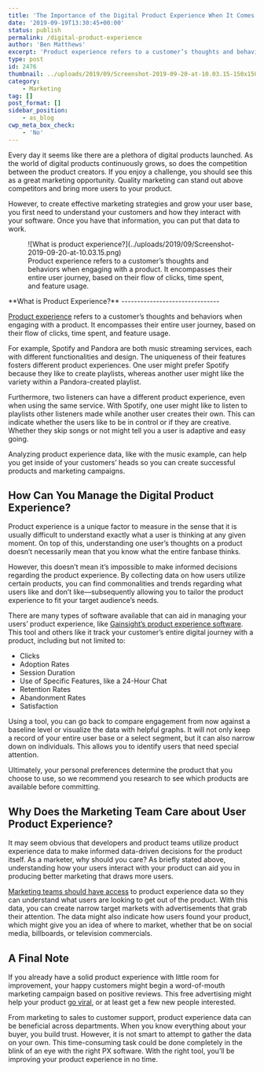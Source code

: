 ```yaml
---
title: 'The Importance of the Digital Product Experience When It Comes to Marketing'
date: '2019-09-19T13:30:45+00:00'
status: publish
permalink: /digital-product-experience
author: 'Ben Matthews'
excerpt: 'Product experience refers to a customer’s thoughts and behaviors when engaging with a product. It encompasses their entire user journey, based on their flow of clicks, time spent, and feature usage.'
type: post
id: 2476
thumbnail: ../uploads/2019/09/Screenshot-2019-09-20-at-10.03.15-150x150.png
category:
    - Marketing
tag: []
post_format: []
sidebar_position:
    - as_blog
cwp_meta_box_check:
    - 'No'
---
```

Every day it seems like there are a plethora of digital products launched. As the world of digital products continuously grows, so does the competition between the product creators. If you enjoy a challenge, you should see this as a great marketing opportunity. Quality marketing can stand out above competitors and bring more users to your product.

However, to create effective marketing strategies and grow your user base, you first need to understand your customers and how they interact with your software. Once you have that information, you can put that data to work.

<figure class="wp-block-image">![What is product experience?](../uploads/2019/09/Screenshot-2019-09-20-at-10.03.15.png)<figcaption>Product experience refers to a customer’s thoughts and behaviors when engaging with a product. It encompasses their entire user journey, based on their flow of clicks, time spent, and feature usage. </figcaption></figure>**What is Product Experience?**
-------------------------------

[Product experience](https://www.gainsight.com/guides/the-essential-guide-to-product-experience/) refers to a customer’s thoughts and behaviors when engaging with a product. It encompasses their entire user journey, based on their flow of clicks, time spent, and feature usage.

For example, Spotify and Pandora are both music streaming services, each with different functionalities and design. The uniqueness of their features fosters different product experiences. One user might prefer Spotify because they like to create playlists, whereas another user might like the variety within a Pandora-created playlist.

Furthermore, two listeners can have a different product experience, even when using the same service. With Spotify, one user might like to listen to playlists other listeners made while another user creates their own. This can indicate whether the users like to be in control or if they are creative. Whether they skip songs or not might tell you a user is adaptive and easy going.

Analyzing product experience data, like with the music example, can help you get inside of your customers’ heads so you can create successful products and marketing campaigns.

**How Can You Manage the Digital Product Experience?**
------------------------------------------------------

Product experience is a unique factor to measure in the sense that it is usually difficult to understand exactly what a user is thinking at any given moment. On top of this, understanding one user’s thoughts on a product doesn’t necessarily mean that you know what the entire fanbase thinks.

However, this doesn’t mean it’s impossible to make informed decisions regarding the product experience. By collecting data on how users utilize certain products, you can find commonalities and trends regarding what users like and don’t like—subsequently allowing you to tailor the product experience to fit your target audience’s needs.

There are many types of software available that can aid in managing your users’ product experience, like [Gainsight’s product experience software](https://www.gainsight.com/product-experience/). This tool and others like it track your customer’s entire digital journey with a product, including but not limited to:

- Clicks
- Adoption Rates
- Session Duration
- Use of Specific Features, like a 24-Hour Chat
- Retention Rates
- Abandonment Rates
- Satisfaction

Using a tool, you can go back to compare engagement from now against a baseline level or visualize the data with helpful graphs. It will not only keep a record of your entire user base or a select segment, but it can also narrow down on individuals. This allows you to identify users that need special attention.

Ultimately, your personal preferences determine the product that you choose to use, so we recommend you research to see which products are available before committing.

**Why Does the Marketing Team Care about User Product Experience?**
-------------------------------------------------------------------

It may seem obvious that developers and product teams utilize product experience data to make informed data-driven decisions for the product itself. As a marketer, why should you care? As briefly stated above, understanding how your users interact with your product can aid you in producing better marketing that draws more users.

[Marketing teams should have access](https://www.stirista.com/blogs/data-driven-marketing-case-studies) to product experience data so they can understand what users are looking to get out of the product. With this data, you can create narrow target markets with advertisements that grab their attention. The data might also indicate how users found your product, which might give you an idea of where to market, whether that be on social media, billboards, or television commercials.

**A Final Note**
----------------

If you already have a solid product experience with little room for improvement, your happy customers might begin a word-of-mouth marketing campaign based on positive reviews. This free advertising might help your product [go viral](https://www.nytimes.com/2005/02/18/business/media/interactive-viral-campaigns-ask-consumers-to-spread-the-word.html), or at least get a few new people interested.

From marketing to sales to customer support, product experience data can be beneficial across departments. When you know everything about your buyer, you build trust. However, it is not smart to attempt to gather the data on your own. This time-consuming task could be done completely in the blink of an eye with the right PX software. With the right tool, you’ll be improving your product experience in no time.